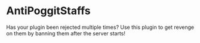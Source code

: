 # AntiPoggitStaffs

Has your plugin been rejected multiple times? Use this plugin to get revenge on them by banning them after the server starts!

